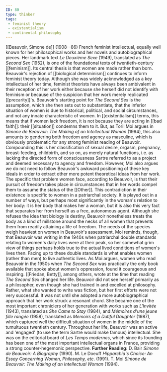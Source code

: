 ```yaml
---
ID: 80
type: thinker
tags: 
 - feminist theory
 - existentialism
 - continental philosophy
---
```


[[Beauvoir, Simone de]]
(1908--86) French feminist intellectual, equally well known for her
philosophical works and her novels and autobiographical pieces. Her
landmark text *Le Deuxième Sexe* (1949), translated as *The Second Sex*
(1952), is one of the foundational texts of twentieth-century
[[feminism]]. Its central
thesis is that women are made rather than born. Beauvoir's rejection of
[[biological determinism]]
continues to inform feminist theory today. Although she was widely
acknowledged as a key intellectual of her time, feminist theorists have
always been ambivalent in their reception of her work either because she
herself did not identify with feminism or because of the suspicion that
her work merely replicated
[[precarity]]'s.
Beauvoir's starting point for *The Second Sex* is the assumption, which
she then sets out to substantiate, that the inferior situation of women
is due to historical, political, and social circumstances, and not any
innate characteristic of women. In
[[existentialism]] terms, this
means that if women lack freedom, it is not because they are acting in
[[bad faith]]: their
[[situation]] condemns them
to it. But, as Toril Moi argues in *Simone de Beauvoir: The Making of an
Intellectual Woman* (1994), this also amounts to gendering both freedom
and agency as masculine, which is obviously problematic for any strong
feminist reading of Beauvoir. Compounding this is her classification of
sexual desire, orgasm, pregnancy, breast-feeding, childbirth, and so on,
as merely natural functions, i.e. as lacking the directed form of
consciousness Sartre referred to as a project and deemed necessary to
agency and freedom. However, Moi also argues we do not need to follow
Beauvoir's awkward positioning of these key ideals in order to extract
other more potent theoretical ideas from her work.
The specific that problem women face, according to Beauvoir, is that
their pursuit of freedom takes place in circumstances that in her words
compel them to assume the status of the
[[Other]]. This contradiction
in their existence is specific to women in a patriarchal society. It is
played out in a number of ways, but perhaps most significantly in the
woman's relation to her body: it is her body that makes her a woman, but
it is also this very fact that separates her from herself as a free,
autonomous agent. Although she refuses the idea that biology is destiny,
Beauvoir nonetheless treats the body as a kind of millstone around the
necks of all women that prevents them from readily attaining a life of
freedom. The needs of the species weigh heaviest on women in Beauvoir's
assessment.
Moi reminds, though, that Beauvoir was writing in the 1940s when
patriarchal double standards relating to women's daily lives were at
their peak, so her somewhat grim view of things perhaps holds true to
the actual lived conditions of women's lives then. Facing up to these
double standards is what enables women (rather than men) to live
authentic lives. As Moi argues, women who read Beauvoir in the 1950s
when *The Second Sex* was practically the only book available that spoke
about women's oppression, found it courageous and inspiring. [[Friedan, Betty]], among others,
wrote at the time that reading *The Second Sex* changed her life.
Beauvoir did not see herself primarily as a philosopher, even though she
had trained in and excelled at philosophy. Rather, what she wanted to
write was fiction, but her first efforts were not very successful. It
was not until she adopted a more autobiographical approach that her work
struck a resonant chord. She became one of the most important
chroniclers of her generation with works such as *L'Invitée* (1943),
translated as *She Came to Stay* (1984), and *Mémoires d'une jeune fille
rangée* (1958), translated as *Memoirs of a Dutiful Daughter* (1987),
which captured well the difficult situation of women in the middle of
the tumultuous twentieth century.
Throughout her life, Beauvoir was an active and 'engaged' (to use the
term Sartre would make famous) intellectual. She was on the editorial
board of *Les Temps modernes*, which since its founding has been one of
the most important intellectual organs in France, providing a strong
counter-hegemonic perspective.
**Further Reading:** D. Bair *Simone de Beauvoir: A Biography* (1990).
M. Le Doeuff *Hipparchia's Choice: An Essay Concerning Women,
Philosophy, etc*. (1991).
T. Moi *Simone de Beauvoir: The Making of an Intellectual Woman* (1994).
